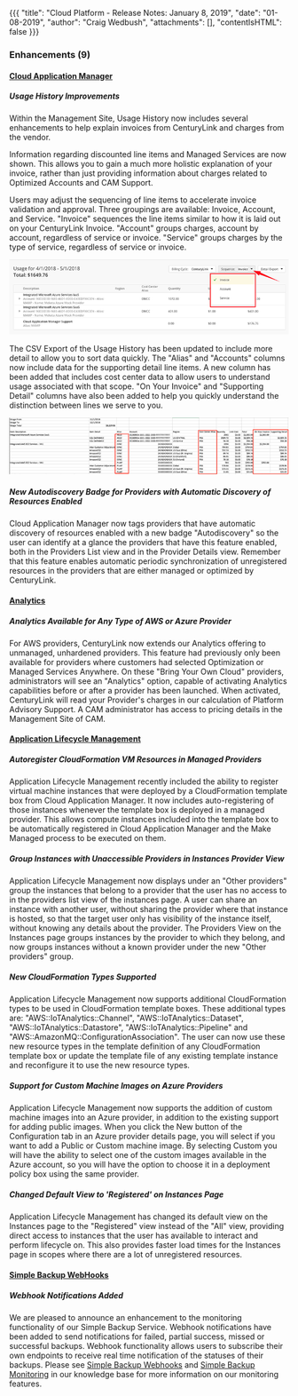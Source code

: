 {{{
"title": "Cloud Platform - Release Notes: January 8, 2019",
"date": "01-08-2019",
"author": "Craig Wedbush",
"attachments": [],
"contentIsHTML": false
}}}

### Enhancements (9)

#### [Cloud Application Manager](https://www.ctl.io/cloud-application-manager/)

##### Usage History Improvements

Within the Management Site, Usage History now includes several enhancements to help explain invoices from CenturyLink and charges from the vendor.

Information regarding discounted line items and Managed Services are now shown. This allows you to gain a much more holistic explanation of your invoice, rather than just providing information about charges related to Optimized Accounts and CAM Support.

Users may adjust the sequencing of line items to accelerate invoice validation and approval. Three groupings are available: Invoice, Account, and Service. "Invoice" sequences the line items similar to how it is laid out on your CenturyLink Invoice. "Account" groups charges, account by account, regardless of service or invoice. "Service" groups charges by the type of service, regardless of service or invoice.

![Usage History Sequence](../../images/usage-history-sequence.png)

The CSV Export of the Usage History has been updated to include more detail to allow you to sort data quickly. The "Alias" and "Accounts" columns now include data for the supporting detail line items. A new column has been added that includes cost center data to allow users to understand usage associated with that scope. "On Your Invoice" and "Supporting Detail" columns have also been added to help you quickly understand the distinction between lines we serve to you.

![Usage History CSV](../../images/usage-history-csv.png)

##### New Autodiscovery Badge for Providers with Automatic Discovery of Resources Enabled

Cloud Application Manager now tags providers that have automatic discovery of resources enabled with a new badge "Autodiscovery" so the user can identify at a glance the providers that have this feature enabled, both in the Providers List view and in the Provider Details view. Remember that this feature enables automatic periodic synchronization of unregistered resources in the providers that are either managed or optimized by CenturyLink.

#### [Analytics](https://www.ctl.io/cloud-application-manager/cloud-optimization/)

##### Analytics Available for Any Type of AWS or Azure Provider

For AWS providers, CenturyLink now extends our Analytics offering to unmanaged, unhardened providers. This feature had previously only been available for providers where customers had selected Optimization or Managed Services Anywhere. On these "Bring Your Own Cloud" providers, administrators will see an "Analytics" option, capable of activating Analytics capabilities before or after a provider has been launched. When activated, CenturyLink will read your Provider's charges in our calculation of Platform Advisory Support. A CAM administrator has access to pricing details in the Management Site of CAM.

#### [Application Lifecycle Management](https://www.ctl.io/cloud-application-manager/application-lifecycle-management/)

##### Autoregister CloudFormation VM Resources in Managed Providers

Application Lifecycle Management recently included the ability to register virtual machine instances that were deployed by a CloudFormation template box from Cloud Application Manager. It now includes auto-registering of those instances whenever the template box is deployed in a managed provider. This allows compute instances included into the template box to be automatically registered in Cloud Application Manager and the Make Managed process to be executed on them.

##### Group Instances with Unaccessible Providers in Instances Provider View

Application Lifecycle Management now displays under an "Other providers" group the instances that belong to a provider that the user has no access to in the providers list view of the instances page. A user can share an instance with another user, without sharing the provider where that instance is hosted, so that the target user only has visibility of the instance itself, without knowing any details about the provider. The Providers View on the Instances page groups instances by the provider to which they belong, and now groups instances without a known provider under the new "Other providers" group.

##### New CloudFormation Types Supported

Application Lifecycle Management now supports additional CloudFormation types to be used in CloudFormation template boxes. These additional types are: "AWS::IoTAnalytics::Channel", "AWS::IoTAnalytics::Dataset", "AWS::IoTAnalytics::Datastore", "AWS::IoTAnalytics::Pipeline" and "AWS::AmazonMQ::ConfigurationAssociation". The user can now use these new resource types in the template definition of any CloudFormation template box or update the template file of any existing template instance and reconfigure it to use the new resource types.

##### Support for Custom Machine Images on Azure Providers

Application Lifecycle Management now supports the addition of custom machine images into an Azure provider, in addition to the existing support for adding public images. When you click the New button of the Configuration tab in an Azure provider details page, you will select if you want to add a Public or Custom machine image. By selecting Custom you will have the ability to select one of the custom images available in the Azure account, so you will have the option to choose it in a deployment policy box using the same provider.

##### Changed Default View to 'Registered' on Instances Page

Application Lifecycle Management has changed its default view on the Instances page to the "Registered" view instead of the "All" view, providing direct access to instances that the user has available to interact and perform lifecycle on. This also provides faster load times for the Instances page in scopes where there are a lot of unregistered resources.

#### [Simple Backup WebHooks](https://www.ctl.io/simple-backup-service/)

##### Webhook Notifications Added

We are pleased to announce an enhancement to the monitoring functionality of our Simple Backup Service. Webhook notifications have been added to send notifications for failed, partial success, missed or successful backups. Webhook functionality allows users to subscribe their own endpoints to receive real time notification of the statuses of their backups. Please see [Simple Backup Webhooks](https://www.ctl.io/knowledge-base/backup/webhooks/) and [Simple Backup Monitoring](https://www.ctl.io/knowledge-base/backup/sbs-monitoring/) in our knowledge base for more information on our monitoring features.

